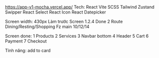 https://app-v1-mocha.vercel.app/
Tech: React Vite SCSS Tailwind Zustand Swipper React Select React Icon React Datepicker

Screen width: 430px
Làm trước Screen 1.2.4
Done 2 Route Dining/Resting/Shopping
Fz main 10/12/14

Screen done:
1 Products
2 Services
3 Navbar bottom
4 Header
5 Cart
6 Payment
7 Checkout

Tính năng:
add to card
